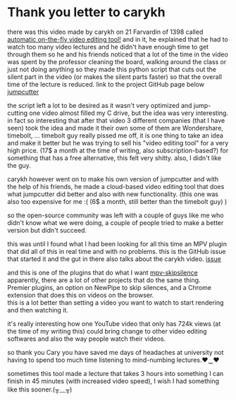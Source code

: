 # Thank you letter to carykh
there was this video made by carykh on 21 Farvardin of 1398  called [automatic on-the-fly video editing tool!](https://www.youtube.com/watch?v=DQ8orIurGxw) and in it, he explained that he had to watch too many video lectures and he didn't have enough time to get through them so he and his friends noticed that a lot of the time in the video was spent by the professor cleaning the board, walking around the class or just not doing anything so they made this python script that cuts out the silent part in the video (or makes the silent parts faster) so that the overall time of the lecture is reduced. link to the project GitHub page below
[jumpcutter](https://www.youtube.com/watch?v=DQ8orIurGxw)

the script left a lot to be desired as it wasn't very optimized and jump-cutting one video almost filled my C drive, but the idea was very interesting.
in fact so interesting that after that video 3 different companies (that I have seen) took the idea and made it their own some of them are Wondershare, timebolt, ... 
timebolt guy really pissed me off, it is one thing to take an idea and make it better but he was trying to sell his "video editing tool" for a very high price. (17$ a month at the time of writing, also subscription-based?)
for something that has a free alternative, this felt very shitty. also, I didn't like the guy.

carykh however went on to make his own version of jumpcutter and with the help of his friends, he made a cloud-based video editing tool that does what jumpcutter did better and also with new functionality. (this one was also too expensive for me :( (6$ a month, still better than the timebolt guy) )

so the open-source community was left with a couple of guys like me who didn't know what we were doing, a couple of people tried to make a better version but didn't succeed.

this was until I found what I had been looking for all this time an MPV plugin that did all of this in real time and with no problems.
this is the GitHub issue that started it and the gut in there also talks about the carykh video. [issue](https://github.com/mpv-player/mpv/issues/6797)

and this is one of the plugins that do what I want [mpv-skipsilence](https://github.com/ferreum/mpv-skipsilence)      
apparently, there are a lot of other projects that do the same thing.    
Premier plugins, an option on NewPipe to skip silences, and a Chrome extension that does this on videos on the browser.    
this is a lot better than setting a video you want to watch to start rendering and then watching it.

it's really interesting how one YouTube video that only has 724k views (at the time of my writing this) could bring change to other video editing softwares and also the way people watch their videos.

so thank you Cary you have saved me days of headaches at university not having to spend too much time listening to mind-numbing lectures.♥‿♥


sometimes this tool made a lecture that takes 3 hours into something I can finish in 45 minutes (with increased video speed), I wish I had something like this sooner.(╥﹏╥)